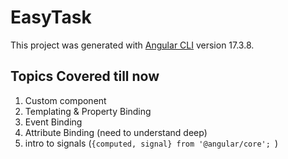 # EasyTask

This project was generated with [Angular CLI](https://github.com/angular/angular-cli) version 17.3.8.

## Topics Covered till now

1. Custom component
2. Templating & Property Binding
3. Event Binding
4. Attribute Binding (need to understand deep)
5. intro to signals (`{computed, signal} from '@angular/core'; `)
